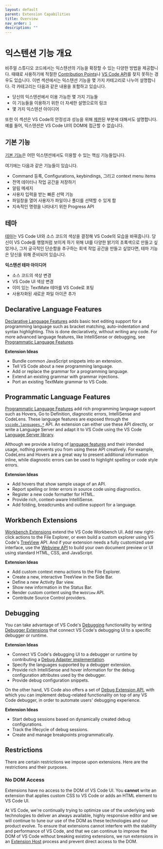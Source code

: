 ```yaml
---
layout: default
parent: Extension Capabilities
title: Overview
nav_order: 1
description: ""
---
```

<!--
# Extensions Capabilities Overview

Visual Studio Code offers many ways for extensions to extend its capabilities. It can sometimes be hard to find the right [Contribution Points](/api/references/contribution-points) and [VS Code API](/api/references/vscode-api) to use. This topic splits extension capabilities into a few categories. Each category describes:

- Some functionalities your extension could use
- Links to more detailed topics for using these functionalities
- A few extension ideas

However, we also impose [restrictions](#restrictions) upon extensions to ensure the stability and performance of VS Code. For example, extensions cannot access the DOM of VS Code UI.

-->

# 익스텐션 기능 개요

비주얼 스튜디오 코드에서는 익스텐션의 기능을 확장할 수 있는 다양한 방법을 제공합니다. 때떄로 사용하기에 적절한 [Contribution Points](/api/references/contribution-points)나 [VS Code API](/api/references/vscode-api)를 찾지 못하는 경우도 있습니다. 이번 섹션에서는 익스텐션 기능을 몇 가지 카테고리로 나누어 설명합니다. 각 카테고리는 다음과 같은 내용을 포함하고 있습니다.

- 당신의 익스텐션에서 이용 가능한 몇 가지 기능들
- 이 기능들을 이용하기 위한 더 자세한 설명으로의 링크
- 몇 가지 익스텐션 아이디어

또한 이 섹션은 VS Code의 안정성과 성능을 위해 [제한](#restrictions)된 부분에 대해서도 설명합니다. 예를 들어, 익스텐션은 VS Code UI의 DOM에 접근할 수 없습니다. 

<!--
## Common Capabilities

[Common Capabilities](./common-capabilities) are core pieces of functionality that you can use in any extension.

Some of these capabilities include:

- Registering commands, configurations, keybindings, or context menu items.
- Storing workspace or global data.
- Displaying notification messages.
- Using Quick Pick to collect user input.
- Open the system file picker to let users select files or folders.
- Use the Progress API to indicate long-running operations.

-->

## 기본 기능

[기본 기능](./common-capabilities)은 어떤 익스텐션에서도 이용할 수 있는 핵심 기능들입니다. 

여기에는 다음과 같은 기능들이 있습니다.

- Command 등록, Configurations, keybindings, 그리고 context menu items
- 전역 데이터나 작업 공간을 저장하기
- 알림 메세지
- 사용자 입력을 받는 빠른 선택 기능
- 파일창을 열어 사용자가 파일이나 폴더를 선택할 수 있게 함
- 지속적인 명령을 나타내기 위한 Progress API

<!--
## Theming

[Theming](./theming) controls the look of VS Code, both the colors of source code in the editor and the colors of the VS Code UI. If you've ever wanted to make it look like you're coding the Matrix by making VS Code different shades of green, or just wanted to create the ultimate, minimalist grayscale workspace, then themes are for you.

**Extension Ideas**

- Change colors of your source code.
- Change colors of the VS Code UI.
- Port an existing TextMate theme to VS Code.
- Add custom file icons.

-->

## 테마

[테마](./theming)는 VS Code UI와 소스 코드의 색상을 결정해 VS Code의 모습을 바꿔줍니다. 당신이 VS Code를 행렬처럼 보이게 하기 위해 UI를 다양한 밝기의 초록색으로 만들고 싶었거나, 그저 궁극적인 단순함을 추구하는  회색 작업 공간을 만들고 싶었다면, 테마 기능은 당신을 위해 준비되어 있습니다.

**익스텐션 테마 아이디어**

- 소스 코드의 색상 변경
- VS Code UI 색상 변경
- 이미 있는 TextMate 테마를 VS Code로 포팅
- 사용자화된 새로운 파일 아이콘 추가




## Declarative Language Features

[Declarative Language Features](/api/language-extensions/overview#declarative-language-features) adds basic text editing support for a programming language such as bracket matching, auto-indentation and syntax highlighting. This is done declaratively, without writing any code. For more advanced language features, like IntelliSense or debugging, see [Programmatic Language Features](#programmatic-language-features).

**Extension Ideas**

- Bundle common JavaScript snippets into an extension.
- Tell VS Code about a new programming language.
- Add or replace the grammar for a programming language.
- Extend an existing grammar with grammar injections.
- Port an existing TextMate grammar to VS Code.

## Programmatic Language Features

[Programmatic Language Features](/api/language-extensions/overview#programmatic-language-features) add rich programming language support such as Hovers, Go to Definition, diagnostic errors, IntelliSense and CodeLens. These language features are exposed through the [`vscode.languages.*`](/api/references/vscode-api#languages) API. An extension can either use these API directly, or write a Language Server and adapt it to VS Code using the VS Code [Language Server library](https://github.com/Microsoft/vscode-languageserver-node).

Although we provide a listing of [language features](/api/language-extensions/programmatic-language-features) and their intended usage, nothing prevents you from using these API creatively. For example, CodeLens and Hovers are a great way to present additional information inline, while diagnostic errors can be used to highlight spelling or code style errors.

**Extension Ideas**

- Add hovers that show sample usage of an API.
- Report spelling or linter errors in source code using diagnostics.
- Register a new code formatter for HTML.
- Provide rich, context-aware IntelliSense.
- Add folding, breadcrumbs and outline support for a language.

## Workbench Extensions

[Workbench Extensions](./extending-workbench) extend the VS Code Workbench UI. Add new right-click actions to the File Explorer, or even build a custom explorer using VS Code's [TreeView](/api/extension-guides/tree-view) API. And if your extension needs a fully customized user interface, use the [Webview API](/api/extension-guides/webview) to build your own document preview or UI using standard HTML, CSS, and JavaScript.

**Extension Ideas**

- Add custom context menu actions to the File Explorer.
- Create a new, interactive TreeView in the Side Bar.
- Define a new Activity Bar view.
- Show new information in the Status Bar.
- Render custom content using the `WebView` API.
- Contribute Source Control providers.

## Debugging

You can take advantage of VS Code's [Debugging](/docs/editor/debugging) functionality by writing [Debugger Extensions](/api/extension-guides/debugger-extension) that connect VS Code's debugging UI to a specific debugger or runtime.

**Extension Ideas**

- Connect VS Code's debugging UI to a debugger or runtime by contributing a [Debug Adapter implementation](https://microsoft.github.io/debug-adapter-protocol/implementors/adapters/).
- Specify the languages supported by a debugger extension.
- Provide rich IntelliSense and hover information for the debug configuration attributes used by the debugger.
- Provide debug configuration snippets.

On the other hand, VS Code also offers a set of [Debug Extension API](/api/references/vscode-api#debug), with which you can implement debug-related functionality on top of any VS Code debugger, in order to automate users' debugging experience.

**Extension Ideas**

- Start debug sessions based on dynamically created debug configurations.
- Track the lifecycle of debug sessions.
- Create and manage breakpoints programmatically.

<!-- Add below content back after writing ./extending-core-functionalities.md  -->
<!-- ## Core Extensions

[Core Extensions](extending-core-functionalities) are for very advanced users. These let you build a custom back end for many of VS Code's low-level functionality. For example, the `FileSystem` API can be used to support working with files over FTP or other protocols. Core extensions typically work transparently from a user's point of view.

**Extension Ideas**

- Add support for working with remote files over FTP or SFTP.
- Register new source control provider, such as Mercurial.
- Implement a custom file search provider. -->

## Restrictions

There are certain restrictions we impose upon extensions. Here are the restrictions and their purposes.

### No DOM Access

Extensions have no access to the DOM of VS Code UI. You **cannot** write an extension that applies custom CSS to VS Code or adds an HTML element to VS Code UI.

At VS Code, we're continually trying to optimize use of the underlying web technologies to deliver an always available, highly responsive editor and we will continue to tune our use of the DOM as these technologies and our product evolve. To ensure that extensions cannot interfere with the stability and performance of VS Code, and that we can continue to improve the DOM of VS Code without breaking existing extensions, we run extensions in an [Extension Host](/api/advanced-topics/extension-host) process and prevent direct access to the DOM.
